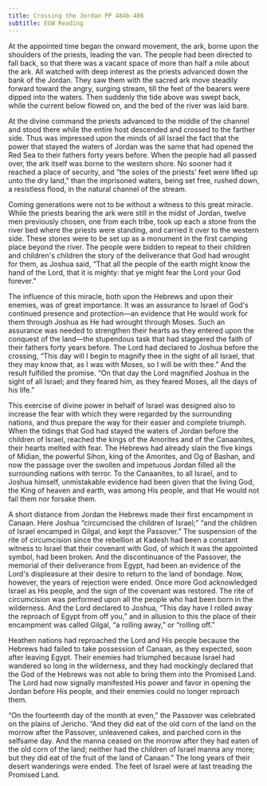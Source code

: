 ```yaml
---
title: Crossing the Jordan PP 484b-486
subtitle: EGW Reading
---
```


At the appointed time began the onward movement, the ark, borne upon the shoulders of the priests, leading the van. The people had been directed to fall back, so that there was a vacant space of more than half a mile about the ark. All watched with deep interest as the priests advanced down the bank of the Jordan. They saw them with the sacred ark move steadily forward toward the angry, surging stream, till the feet of the bearers were dipped into the waters. Then suddenly the tide above was swept back, while the current below flowed on, and the bed of the river was laid bare.

At the divine command the priests advanced to the middle of the channel and stood there while the entire host descended and crossed to the farther side. Thus was impressed upon the minds of all Israel the fact that the power that stayed the waters of Jordan was the same that had opened the Red Sea to their fathers forty years before. When the people had all passed over, the ark itself was borne to the western shore. No sooner had it reached a place of security, and “the soles of the priests’ feet were lifted up unto the dry land,” than the imprisoned waters, being set free, rushed down, a resistless flood, in the natural channel of the stream.

Coming generations were not to be without a witness to this great miracle. While the priests bearing the ark were still in the midst of Jordan, twelve men previously chosen, one from each tribe, took up each a stone from the river bed where the priests were standing, and carried it over to the western side. These stones were to be set up as a monument in the first camping place beyond the river. The people were bidden to repeat to their children and children's children the story of the deliverance that God had wrought for them, as Joshua said, “That all the people of the earth might know the hand of the Lord, that it is mighty: that ye might fear the Lord your God forever.”

The influence of this miracle, both upon the Hebrews and upon their enemies, was of great importance. It was an assurance to Israel of God's continued presence and protection—an evidence that He would work for them through Joshua as He had wrought through Moses. Such an assurance was needed to strengthen their hearts as they entered upon the conquest of the land—the stupendous task that had staggered the faith of their fathers forty years before. The Lord had declared to Joshua before the crossing, “This day will I begin to magnify thee in the sight of all Israel, that they may know that, as I was with Moses, so I will be with thee.” And the result fulfilled the promise. “On that day the Lord magnified Joshua in the sight of all Israel; and they feared him, as they feared Moses, all the days of his life.”

This exercise of divine power in behalf of Israel was designed also to increase the fear with which they were regarded by the surrounding nations, and thus prepare the way for their easier and complete triumph. When the tidings that God had stayed the waters of Jordan before the children of Israel, reached the kings of the Amorites and of the Canaanites, their hearts melted with fear. The Hebrews had already slain the five kings of Midian, the powerful Sihon, king of the Amorites, and Og of Bashan, and now the passage over the swollen and impetuous Jordan filled all the surrounding nations with terror. To the Canaanites, to all Israel, and to Joshua himself, unmistakable evidence had been given that the living God, the King of heaven and earth, was among His people, and that He would not fail them nor forsake them.

A short distance from Jordan the Hebrews made their first encampment in Canaan. Here Joshua “circumcised the children of Israel;” “and the children of Israel encamped in Gilgal, and kept the Passover.” The suspension of the rite of circumcision since the rebellion at Kadesh had been a constant witness to Israel that their covenant with God, of which it was the appointed symbol, had been broken. And the discontinuance of the Passover, the memorial of their deliverance from Egypt, had been an evidence of the Lord's displeasure at their desire to return to the land of bondage. Now, however, the years of rejection were ended. Once more God acknowledged Israel as His people, and the sign of the covenant was restored. The rite of circumcision was performed upon all the people who had been born in the wilderness. And the Lord declared to Joshua, “This day have I rolled away the reproach of Egypt from off you,” and in allusion to this the place of their encampment was called Gilgal, “a rolling away,” or “rolling off.”

Heathen nations had reproached the Lord and His people because the Hebrews had failed to take possession of Canaan, as they expected, soon after leaving Egypt. Their enemies had triumphed because Israel had wandered so long in the wilderness, and they had mockingly declared that the God of the Hebrews was not able to bring them into the Promised Land. The Lord had now signally manifested His power and favor in opening the Jordan before His people, and their enemies could no longer reproach them.

“On the fourteenth day of the month at even,” the Passover was celebrated on the plains of Jericho. “And they did eat of the old corn of the land on the morrow after the Passover, unleavened cakes, and parched corn in the selfsame day. And the manna ceased on the morrow after they had eaten of the old corn of the land; neither had the children of Israel manna any more; but they did eat of the fruit of the land of Canaan.” The long years of their desert wanderings were ended. The feet of Israel were at last treading the Promised Land.